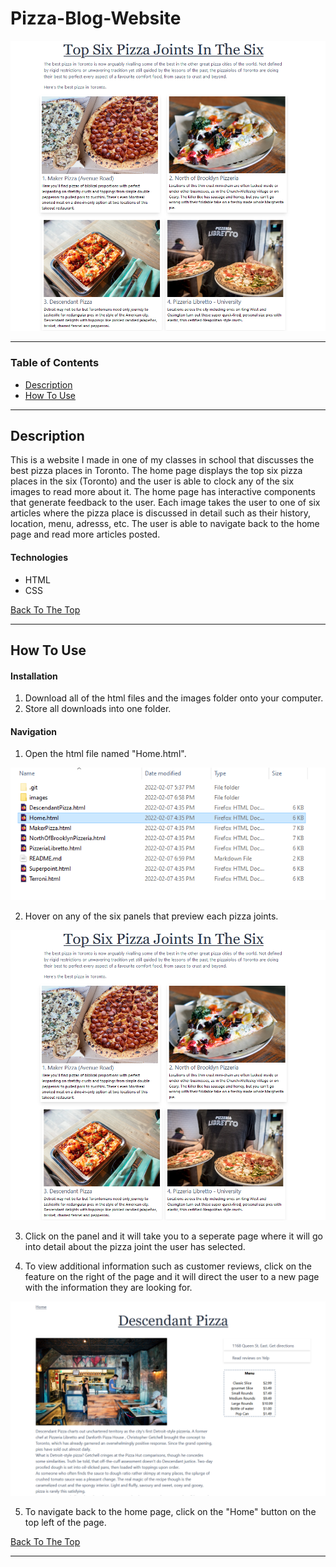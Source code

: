  # Pizza-Blog-Website

![Project Image](images/README_pictures/home_page.jpg)

---

### Table of Contents

- [Description](#description)
- [How To Use](#how-to-use)

---

## Description

This is a website I made in one of my classes in school that discusses the best 
pizza places in Toronto. The home page displays the top six pizza places in the six (Toronto) and 
the user is able to clock any of the six images to read more about it. The home page has 
interactive components that generate feedback to the user. Each image takes the user to one of 
six articles where the pizza place is discussed in detail such as their history, location, menu, adresss, etc.
The user is able to navigate back to the home page and read more articles posted.

#### Technologies

- HTML
- CSS

[Back To The Top](#read-me-template)

---

## How To Use

#### Installation
1. Download all of the html files and the images folder onto your computer. 
2. Store all downloads into one folder.

#### Navigation
1. Open the html file named "Home.html".

![Project Image](images/README_pictures/file_location.PNG)

2. Hover on any of the six panels that preview each pizza joints.

![Project Image](images/README_pictures/home_page.jpg)

3. Click on the panel and it will take you to a seperate page where it will go
into detail about the pizza joint the user has selected. 

4. To view additional information such as customer reviews, click on the feature on the right of the page and it will direct the user to a new page with the information they are looking for.

![Project Image](images/README_pictures/pizza_joint.jpg)

5. To navigate back to the home page, click on the "Home" button on the top left of the page.

[Back To The Top](#read-me-template)

---

